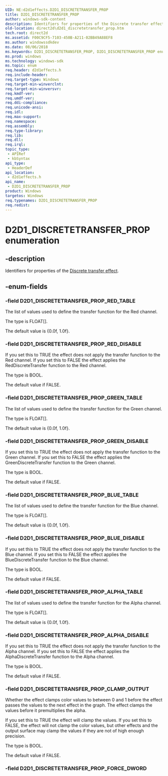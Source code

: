 ```yaml
---
UID: NE:d2d1effects.D2D1_DISCRETETRANSFER_PROP
title: D2D1_DISCRETETRANSFER_PROP
author: windows-sdk-content
description: Identifiers for properties of the Discrete transfer effect.
old-location: direct2d\d2d1_discretetransfer_prop.htm
tech.root: direct2d
ms.assetid: F00C9CF5-7103-450B-A211-02BB49A88EF8
ms.author: windowssdkdev
ms.date: 08/06/2018
ms.keywords: D2D1_DISCRETETRANSFER_PROP, D2D1_DISCRETETRANSFER_PROP enumeration [Direct2D], D2D1_DISCRETETRANSFER_PROP_ALPHA_DISABLE, D2D1_DISCRETETRANSFER_PROP_ALPHA_TABLE, D2D1_DISCRETETRANSFER_PROP_BLUE_DISABLE, D2D1_DISCRETETRANSFER_PROP_BLUE_TABLE, D2D1_DISCRETETRANSFER_PROP_CLAMP_OUTPUT, D2D1_DISCRETETRANSFER_PROP_GREEN_DISABLE, D2D1_DISCRETETRANSFER_PROP_GREEN_TABLE, D2D1_DISCRETETRANSFER_PROP_RED_DISABLE, D2D1_DISCRETETRANSFER_PROP_RED_TABLE, d2d1effects/D2D1_DISCRETETRANSFER_PROP, d2d1effects/D2D1_DISCRETETRANSFER_PROP_ALPHA_DISABLE, d2d1effects/D2D1_DISCRETETRANSFER_PROP_ALPHA_TABLE, d2d1effects/D2D1_DISCRETETRANSFER_PROP_BLUE_DISABLE, d2d1effects/D2D1_DISCRETETRANSFER_PROP_BLUE_TABLE, d2d1effects/D2D1_DISCRETETRANSFER_PROP_CLAMP_OUTPUT, d2d1effects/D2D1_DISCRETETRANSFER_PROP_GREEN_DISABLE, d2d1effects/D2D1_DISCRETETRANSFER_PROP_GREEN_TABLE, d2d1effects/D2D1_DISCRETETRANSFER_PROP_RED_DISABLE, d2d1effects/D2D1_DISCRETETRANSFER_PROP_RED_TABLE, direct2d.d2d1_discretetransfer_prop
ms.prod: windows
ms.technology: windows-sdk
ms.topic: enum
req.header: d2d1effects.h
req.include-header: 
req.target-type: Windows
req.target-min-winverclnt: 
req.target-min-winversvr: 
req.kmdf-ver: 
req.umdf-ver: 
req.ddi-compliance: 
req.unicode-ansi: 
req.idl: 
req.max-support: 
req.namespace: 
req.assembly: 
req.type-library: 
req.lib: 
req.dll: 
req.irql: 
topic_type:
 - APIRef
 - kbSyntax
api_type:
 - HeaderDef
api_location:
 - d2d1effects.h
api_name:
 - D2D1_DISCRETETRANSFER_PROP
product: Windows
targetos: Windows
req.typenames: D2D1_DISCRETETRANSFER_PROP
req.redist: 
---
```


# D2D1_DISCRETETRANSFER_PROP enumeration


## -description


Identifiers for properties of the <a href="https://msdn.microsoft.com/5A612002-2B1D-4FC3-B364-AACD9FD44BEC">Discrete transfer effect</a>.


## -enum-fields




### -field D2D1_DISCRETETRANSFER_PROP_RED_TABLE

The list of values used to define the transfer function for the Red channel.
          

The type is FLOAT[].

The default value is {0.0f, 1.0f}.


### -field D2D1_DISCRETETRANSFER_PROP_RED_DISABLE

If you set this to TRUE the effect does not apply the transfer function to the Red channel. 
          If you set this to FALSE the effect applies the RedDiscreteTransfer function to the Red channel.
          

The type is BOOL.

The default value if FALSE.


### -field D2D1_DISCRETETRANSFER_PROP_GREEN_TABLE

The list of values used to define the transfer function for the Green channel.
          

The type is FLOAT[].

The default value is {0.0f, 1.0f}.


### -field D2D1_DISCRETETRANSFER_PROP_GREEN_DISABLE

If you set this to TRUE the effect does not apply the transfer function to the Green channel. 
          If you set this to FALSE the effect applies the GreenDiscreteTransfer function to the Green channel.
          

The type is BOOL.

The default value if FALSE.


### -field D2D1_DISCRETETRANSFER_PROP_BLUE_TABLE

The list of values used to define the transfer function for the Blue channel.
          

The type is FLOAT[].

The default value is {0.0f, 1.0f}.


### -field D2D1_DISCRETETRANSFER_PROP_BLUE_DISABLE

If you set this to TRUE the effect does not apply the transfer function to the Blue channel. 
          If you set this to FALSE the effect applies the BlueDiscreteTransfer function to the Blue channel.
          

The type is BOOL.

The default value if FALSE.


### -field D2D1_DISCRETETRANSFER_PROP_ALPHA_TABLE

The list of values used to define the transfer function for the Alpha channel.
          

The type is FLOAT[].

The default value is {0.0f, 1.0f}.


### -field D2D1_DISCRETETRANSFER_PROP_ALPHA_DISABLE

If you set this to TRUE the effect does not apply the transfer function to the Alpha channel. 
          If you set this to FALSE the effect applies the AlphaDiscreteTransfer function to the Alpha channel.
          

The type is BOOL.

The default value if FALSE.


### -field D2D1_DISCRETETRANSFER_PROP_CLAMP_OUTPUT

Whether the effect clamps color values to between 0 and 1 before the effect passes the values to the next effect in the graph. 
          The effect clamps the values before it premultiplies the alpha.

          

If you set this to TRUE the effect will clamp the values. If you set this to FALSE, the effect will not clamp the color values, 
          but other effects and the output surface may clamp the values if they are not of high enough precision.

The type is BOOL.

The default value if FALSE.


### -field D2D1_DISCRETETRANSFER_PROP_FORCE_DWORD



